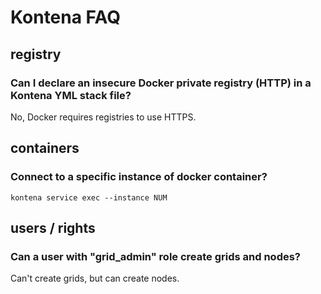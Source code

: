 # Kontena FAQ


## registry

### Can I declare an insecure Docker private registry (HTTP) in a Kontena YML stack file?

No, Docker requires registries to use HTTPS.

## containers

### Connect to a specific instance of docker container?

    kontena service exec --instance NUM

## users / rights

### Can a user with "grid_admin" role create grids and nodes?

Can't create grids, but can create nodes.
